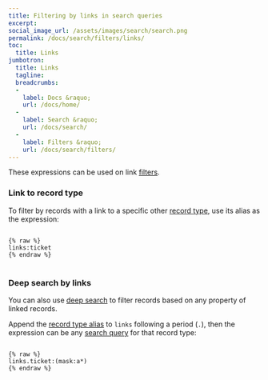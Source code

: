```yaml
---
title: Filtering by links in search queries
excerpt:
social_image_url: /assets/images/search/search.png
permalink: /docs/search/filters/links/
toc:
  title: Links
jumbotron:
  title: Links
  tagline: 
  breadcrumbs:
  -
    label: Docs &raquo;
    url: /docs/home/
  -
    label: Search &raquo;
    url: /docs/search/
  -
    label: Filters &raquo;
    url: /docs/search/filters/
---
```


These expressions can be used on link [filters](/docs/search/filters/).

### Link to record type

To filter by records with a link to a specific other [record type](/docs/records/types/), use its alias as the expression:

<pre>
<code class="language-cerb">
{% raw %}
links:ticket
{% endraw %}
</code>
</pre>

### Deep search by links

You can also use [deep search](/docs/search/deep-search/) to filter records based on any property of linked records.

Append the [record type alias](/docs/records/types/) to `links` following a period (`.`), then the expression can be any [search query](/docs/search/) for that record type:

<pre>
<code class="language-cerb">
{% raw %}
links.ticket:(mask:a*)
{% endraw %}
</code>
</pre>
